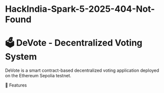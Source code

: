 # HackIndia-Spark-5-2025-404-Not-Found
# 🗳️ DeVote - Decentralized Voting System

DeVote is a smart contract-based decentralized voting application deployed on the Ethereum Sepolia testnet.

📌 Features